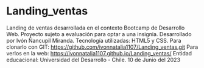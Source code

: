 # Landing_ventas
Landing de ventas desarrollada en el contexto Bootcamp de Desarrollo Web.
Proyecto sujeto a evaluación para optar a una insignia. 
Desarrollado por Ivón Ñancupil Miranda.
Tecnología utilizadas: HTML5 y CSS. 
Para clonarlo con GIT: https://github.com/ivonnatalia1107/Landing_ventas.git
Para verlos en la web: https://ivonnatalia1107.github.io/Landing_ventas/
Entidad educacional: Universidad del Desarrollo - Chile. 
10 de Junio del 2023 
